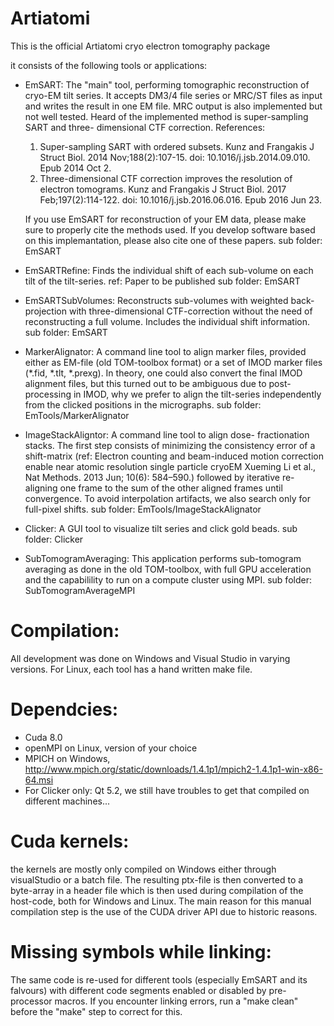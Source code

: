 # Artiatomi
This is the official Artiatomi cryo electron tomography package

it consists of the following tools or applications:
- EmSART: The "main" tool, performing tomographic reconstruction 
  of cryo-EM tilt series. It accepts DM3/4 file series or MRC/ST
  files as input and writes the result in one EM file. MRC output
  is also implemented but not well tested. Heard of the 
  implemented method is super-sampling SART and three-
  dimensional CTF correction.
  References: 
  1) Super-sampling SART with ordered subsets.
     Kunz and Frangakis
     J Struct Biol. 2014 Nov;188(2):107-15. 
	 doi: 10.1016/j.jsb.2014.09.010. Epub 2014 Oct 2.
  2) Three-dimensional CTF correction improves the resolution of 
     electron tomograms.
	 Kunz and Frangakis
	 J Struct Biol. 2017 Feb;197(2):114-122. 
	 doi: 10.1016/j.jsb.2016.06.016. Epub 2016 Jun 23.

  If you use EmSART for reconstruction of your EM data, please 
  make sure to properly cite the methods used.
  If you develop software based on this implemantation, please
  also cite one of these papers.
  sub folder: EmSART
- EmSARTRefine: Finds the individual shift of each sub-volume
  on each tilt of the tilt-series.
  ref: Paper to be published
  sub folder: EmSART
- EmSARTSubVolumes: Reconstructs sub-volumes with weighted back-
  projection with three-dimensional CTF-correction without the 
  need of reconstructing a full volume. Includes the individual
  shift information.
  sub folder: EmSART
- MarkerAlignator: A command line tool to align marker files, 
  provided either as EM-file (old TOM-toolbox format) or a set
  of IMOD marker files (*.fid, *.tlt, *.prexg). In theory, one 
  could also convert the final IMOD alignment files, but this 
  turned out to be ambiguous due to post-processing in IMOD, why 
  we prefer to align the tilt-series independently from the 
  clicked positions in the micrographs.
  sub folder: EmTools/MarkerAlignator
- ImageStackAligntor: A command line tool to align dose-
  fractionation stacks.
  The first step consists of minimizing the consistency error of
  a shift-matrix (ref: Electron counting and beam-induced motion 
  correction enable near atomic resolution single particle cryoEM
  Xueming Li et al., Nat Methods. 2013 Jun; 10(6): 584–590.) 
  followed by iterative re-aligning one frame to the sum of the 
  other aligned frames until convergence. To avoid interpolation
  artifacts, we also search only for full-pixel shifts.
  sub folder: EmTools/ImageStackAlignator
- Clicker: A GUI tool to visualize tilt series and click gold beads.
  sub folder: Clicker
- SubTomogramAveraging: This application performs sub-tomogram
  averaging as done in the old TOM-toolbox, with full GPU acceleration
  and the capabilility to run on a compute cluster using MPI.
  sub folder: SubTomogramAverageMPI

# Compilation:
All development was done on Windows and Visual Studio in varying 
versions. For Linux, each tool has a hand written make file.

# Dependcies:
- Cuda 8.0 
- openMPI on Linux, version of your choice
- MPICH on Windows, http://www.mpich.org/static/downloads/1.4.1p1/mpich2-1.4.1p1-win-x86-64.msi
- For Clicker only: Qt 5.2, we still have troubles to get that 
  compiled on different machines...

# Cuda kernels:
the kernels are mostly only compiled on Windows either through 
visualStudio or a batch file. The resulting ptx-file is then 
converted to a byte-array in a header file which is then used 
during compilation of the host-code, both for Windows and Linux. 
The main reason for this manual compilation step is the use of 
the CUDA driver API due to historic reasons.

# Missing symbols while linking:
The same code is re-used for different tools (especially EmSART 
and its falvours) with different code segments enabled or 
disabled by pre-processor macros. If you encounter linking errors,
run a "make clean" before the "make" step to correct for this.